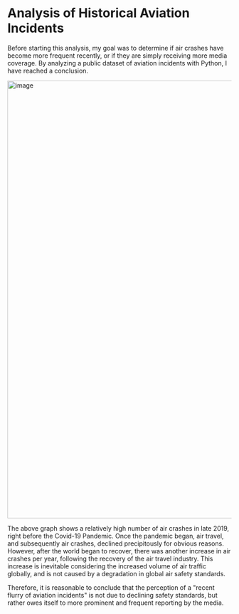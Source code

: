 # Analysis of Historical Aviation Incidents

Before starting this analysis, my goal was to determine if air crashes have become more frequent recently, or if they are simply receiving more media coverage.
By analyzing a public dataset of aviation incidents with Python, I have reached a conclusion.

<img width="983" alt="image" src="https://github.com/user-attachments/assets/846e074d-850d-41c9-b6f6-3ad1ee5946ff">

The above graph shows a relatively high number of air crashes in late 2019, right before the Covid-19 Pandemic. Once the pandemic began, air travel, and
subsequently air crashes, declined precipitously for obvious reasons. However, after the world began to recover, there was another increase in air crashes
per year, following the recovery of the air travel industry. This increase is inevitable considering the increased volume of air traffic globally, and is not
caused by a degradation in global air safety standards.

Therefore, it is reasonable to conclude that the perception of a "recent flurry of aviation incidents" is not due to declining safety standards, but rather
owes itself to more prominent and frequent reporting by the media.
